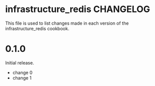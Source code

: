 # infrastructure_redis CHANGELOG

This file is used to list changes made in each version of the infrastructure_redis cookbook.

# 0.1.0

Initial release.

- change 0
- change 1

